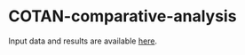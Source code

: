 # COTAN-comparative-analysis

Input data and results are available [here](https://unipiit-my.sharepoint.com/:f:/g/personal/i_testa_studenti_unipi_it/EuTdk3P65PlCnoyTgjfZqEcBiQakjPhOUKKFUBvksLyT9w?e=ceKMKI).
